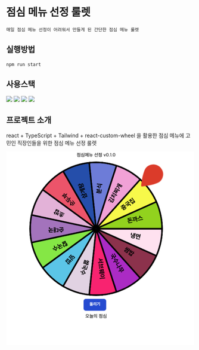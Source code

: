 # 점심 메뉴 선정 룰렛

    매일 점심 메뉴 선정이 어려워서 만들게 된 간단한 점심 메뉴 룰렛

## 실행방법

    npm run start

## 사용스택

<div>
  <img src="https://img.shields.io/badge/react-61DAFB?style=for-the-badge&logo=react&logoColor=black">
  <img src="https://img.shields.io/badge/tailwind css-06B6D4?style=for-the-badge&logo=tailwind css&logoColor=white">
  <img src="https://img.shields.io/badge/javascript-F7DF1E?style=for-the-badge&logo=javascript&logoColor=black">
  <img src="https://img.shields.io/badge/typescript-3178C6?style=for-the-badge&logo=typescript&logoColor=white">
</div>

## 프로젝트 소개

react + TypeScript + Tailwind + react-custom-wheel 을 활용한 점심 메뉴에 고민인 직장인들을 위한 점심 메뉴 선정 룰렛

![메인이미지](/public/assets/images/project_main.png)
